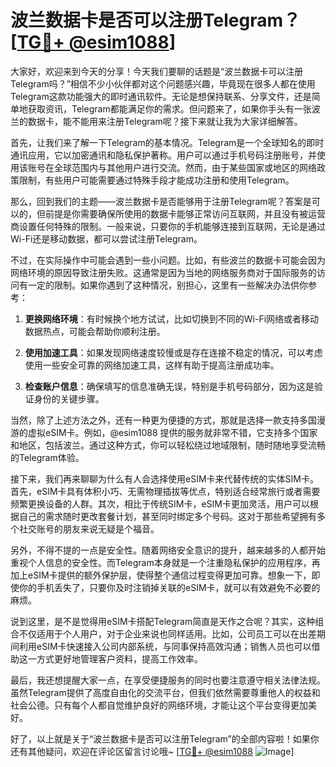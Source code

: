 # 波兰数据卡是否可以注册Telegram？[[TG💪+ @esim1088](https://t.me/s/esim1088)]

大家好，欢迎来到今天的分享！今天我们要聊的话题是“波兰数据卡可以注册Telegram吗？”相信不少小伙伴都对这个问题感兴趣，毕竟现在很多人都在使用Telegram这款功能强大的即时通讯软件。无论是想保持联系、分享文件，还是简单地获取资讯，Telegram都能满足你的需求。但问题来了，如果你手头有一张波兰的数据卡，能不能用来注册Telegram呢？接下来就让我为大家详细解答。

首先，让我们来了解一下Telegram的基本情况。Telegram是一个全球知名的即时通讯应用，它以加密通讯和隐私保护著称。用户可以通过手机号码注册账号，并使用该账号在全球范围内与其他用户进行交流。然而，由于某些国家或地区的网络政策限制，有些用户可能需要通过特殊手段才能成功注册和使用Telegram。

那么，回到我们的主题——波兰数据卡是否能够用于注册Telegram呢？答案是可以的，但前提是你需要确保所使用的数据卡能够正常访问互联网，并且没有被运营商设置任何特殊的限制。一般来说，只要你的手机能够连接到互联网，无论是通过Wi-Fi还是移动数据，都可以尝试注册Telegram。

不过，在实际操作中可能会遇到一些小问题。比如，有些波兰的数据卡可能会因为网络环境的原因导致注册失败。这通常是因为当地的网络服务商对于国际服务的访问有一定的限制。如果你遇到了这种情况，别担心，这里有一些解决办法供你参考：

1. **更换网络环境**：有时候换个地方试试，比如切换到不同的Wi-Fi网络或者移动数据热点，可能会帮助你顺利注册。

2. **使用加速工具**：如果发现网络速度较慢或是存在连接不稳定的情况，可以考虑使用一些安全可靠的网络加速工具，这样有助于提高注册成功率。

3. **检查账户信息**：确保填写的信息准确无误，特别是手机号码部分，因为这是验证身份的关键步骤。

当然，除了上述方法之外，还有一种更为便捷的方式，那就是选择一款支持多国漫游的虚拟eSIM卡。例如，@esim1088 提供的服务就非常不错，它支持多个国家和地区，包括波兰。通过这种方式，你可以轻松绕过地域限制，随时随地享受流畅的Telegram体验。

接下来，我们再来聊聊为什么有人会选择使用eSIM卡来代替传统的实体SIM卡。首先，eSIM卡具有体积小巧、无需物理插拔等优点，特别适合经常旅行或者需要频繁更换设备的人群。其次，相比于传统SIM卡，eSIM卡更加灵活，用户可以根据自己的需求随时更改套餐计划，甚至同时绑定多个号码。这对于那些希望拥有多个社交账号的朋友来说无疑是个福音。

另外，不得不提的一点是安全性。随着网络安全意识的提升，越来越多的人都开始重视个人信息的安全性。而Telegram本身就是一个注重隐私保护的应用程序，再加上eSIM卡提供的额外保护层，使得整个通信过程变得更加可靠。想象一下，即使你的手机丢失了，只要你及时注销掉关联的eSIM卡，就可以有效避免不必要的麻烦。

说到这里，是不是觉得用eSIM卡搭配Telegram简直是天作之合呢？其实，这种组合不仅适用于个人用户，对于企业来说也同样适用。比如，公司员工可以在出差期间利用eSIM卡快速接入公司内部系统，与同事保持高效沟通；销售人员也可以借助这一方式更好地管理客户资料，提高工作效率。

最后，我还想提醒大家一点，在享受便捷服务的同时也要注意遵守相关法律法规。虽然Telegram提供了高度自由化的交流平台，但我们依然需要尊重他人的权益和社会公德。只有每个人都自觉维护良好的网络环境，才能让这个平台变得更加美好。

好了，以上就是关于“波兰数据卡是否可以注册Telegram”的全部内容啦！如果你还有其他疑问，欢迎在评论区留言讨论哦~ [[TG💪+ @esim1088](https://t.me/s/esim1088) ![Image](https://i.postimg.cc/4NQfJmqS/Snipaste-2025-05-13-00-14-12.png)]